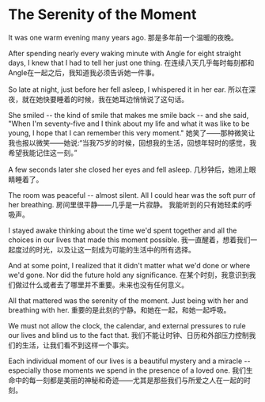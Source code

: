 # The Serenity of the Moment

It was one warm evening many years ago.
那是多年前一个温暖的夜晚。

After spending nearly every waking minute with Angle for eight straight days, I knew that I had to tell her just one thing.
在连续八天几乎每时每刻都和Angle在一起之后，我知道我必须告诉她一件事。

So late at night, just before her fell asleep, I whispered it in her ear.
所以在深夜，就在她快要睡着的时候，我在她耳边悄悄说了这句话。

She smiled  -- the kind of smile that makes me smile back -- and she said, "When I'm seventy-five and I think about my life and what it was like to be young, I hope that I can remember this very moment."
她笑了——那种微笑让我也报以微笑——她说:“当我75岁的时候，回想我的生活，回想年轻时的感觉，我希望我能记住这一刻。”

A few seconds later she closed her eyes and fell asleep.
几秒钟后，她闭上眼睛睡着了。

The room was peaceful -- almost silent. All I could hear was the soft purr of her breathing.
房间里很平静——几乎是一片寂静。 我能听到的只有她轻柔的呼吸声。  

I stayed awake thinking about the time we'd spent together and all the choices in our lives that made this moment possible.
我一直醒着，想着我们一起度过的时光，以及让这一刻成为可能的生活中的所有选择。  

And at some point, I realized that it didn't matter what we'd done or where we'd gone. Nor did the future hold any significance.
在某个时刻，我意识到我们做过什么或者去了哪里并不重要。未来也没有任何意义。

All that mattered was the serenity of the moment. Just being with her and breathing with her.
重要的是此刻的宁静。和她在一起，和她一起呼吸。

We must not allow the clock, the calendar, and external pressures to rule our lives and blind us to the fact that.
我们不能让时钟、日历和外部压力控制我们的生活，让我们看不到这样一个事实。

Each individual moment of our lives is a beautiful mystery and a miracle -- especially those moments we spend in the presence of a loved one.
我们生命中的每一刻都是美丽的神秘和奇迹——尤其是那些我们与所爱之人在一起的时刻。

